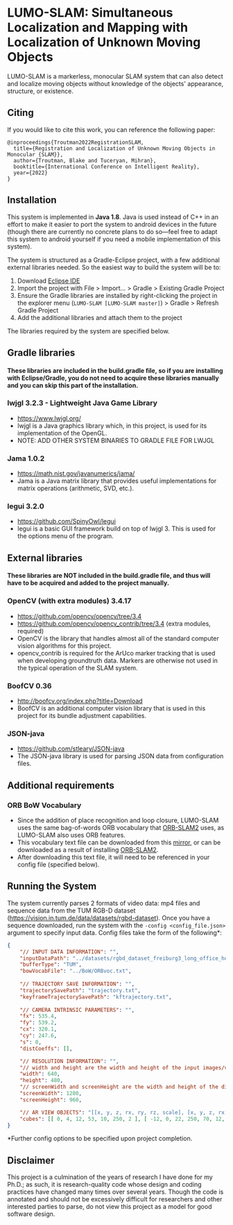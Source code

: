 # LUMO-SLAM: Simultaneous Localization and Mapping with Localization of Unknown Moving Objects

LUMO-SLAM is a markerless, monocular SLAM system that can also detect and localize moving objects without knowledge of the objects' appearance, structure, or existence.

<!--
change this link to be an mp4 of the above video
https://user-images.githubusercontent.com/38326482/189950820-030fd9e4-406b-4d14-8171-43b134344223.mp4
-->

## Citing
If you would like to cite this work, you can reference the following paper:
```
@inproceedings{Troutman2022RegistrationSLAM,
  title={Registration and Localization of Unknown Moving Objects in Monocular {SLAM}},
  author={Troutman, Blake and Tuceryan, Mihran},
  booktitle={International Conference on Intelligent Reality},
  year={2022}
}
```

## Installation
This system is implemented in **Java 1.8**. Java is used instead of C++ in an effort to make it easier to port the system to android devices in the future (though there are currently no concrete plans to do so—feel free to adapt this system to android yourself if you need a mobile implementation of this system).

The system is structured as a Gradle-Eclipse project, with a few additional external libraries needed. So the easiest way to build the system will be to:
1. Download [Eclipse IDE](https://www.eclipse.org/downloads/)
2. Import the project with File > Import... > Gradle > Existing Gradle Project
3. Ensure the Gradle libraries are installed by right-clicking the project in the explorer menu (`LUMO-SLAM [LUMO-SLAM master]`) > Gradle > Refresh Gradle Project
4. Add the additional libraries and attach them to the project

The libraries required by the system are specified below.

## Gradle libraries
#### These libraries are included in the build.gradle file, so if you are installing with Eclipse/Gradle, you do not need to acquire these libraries manually and you can skip this part of the installation.

### lwjgl 3.2.3 - Lightweight Java Game Library
- https://www.lwjgl.org/
- lwjgl is a Java graphics library which, in this project, is used for its implementation of the OpenGL. 
- NOTE: ADD OTHER SYSTEM BINARIES TO GRADLE FILE FOR LWJGL

### Jama 1.0.2
- https://math.nist.gov/javanumerics/jama/
- Jama is a Java matrix library that provides useful implementations for matrix operations (arithmetic, SVD, etc.).

### legui 3.2.0
- https://github.com/SpinyOwl/legui
- legui is a basic GUI framework build on top of lwjgl 3. This is used for the options menu of the program.



## External libraries
#### These libraries are NOT included in the build.gradle file, and thus will have to be acquired and added to the project manually.

### OpenCV (with extra modules) 3.4.17
- https://github.com/opencv/opencv/tree/3.4
- https://github.com/opencv/opencv_contrib/tree/3.4 (extra modules, required)
- OpenCV is the library that handles almost all of the standard computer vision algorithms for this project.
- opencv_contrib is required for the ArUco marker tracking that is used when developing groundtruth data. Markers are otherwise not used in the typical operation of the SLAM system.

### BoofCV 0.36
- http://boofcv.org/index.php?title=Download
- BoofCV is an additional computer vision library that is used in this project for its bundle adjustment capabilities.

### JSON-java
- https://github.com/stleary/JSON-java
- The JSON-java library is used for parsing JSON data from configuration files.

## Additional requirements
### ORB BoW Vocabulary
- Since the addition of place recognition and loop closure, LUMO-SLAM uses the same bag-of-words ORB vocabulary that [ORB-SLAM2](https://github.com/raulmur/ORB_SLAM2) uses, as LUMO-SLAM also uses ORB features.
- This vocabulary text file can be downloaded from this [mirror](https://files.blaketroutman.com/ORBvoc.txt), or can be downloaded as a result of installing [ORB-SLAM2](https://github.com/raulmur/ORB_SLAM2).
- After downloading this text file, it will need to be referenced in your config file (specified below).

## Running the System
The system currently parses 2 formats of video data: mp4 files and sequence data from the TUM RGB-D dataset (https://vision.in.tum.de/data/datasets/rgbd-dataset). Once you have a sequence downloaded, run the system with the `-config <config_file.json>` argument to specify input data. Config files take the form of the following*:

```json
{
	"// INPUT DATA INFORMATION": "",
	"inputDataPath": "../datasets/rgbd_dataset_freiburg3_long_office_household/",
	"bufferType": "TUM",
	"bowVocabFile": "../BoW/ORBvoc.txt",
	
	"// TRAJECTORY SAVE INFORMATION": "",
	"trajectorySavePath": "trajectory.txt",
	"keyframeTrajectorySavePath": "kftrajectory.txt",
	
	"// CAMERA INTRINSIC PARAMETERS": "",
	"fx": 535.4,
	"fy": 539.2,
	"cx": 320.1,
	"cy": 247.6,
	"s": 0,
	"distCoeffs": [],

	"// RESOLUTION INFORMATION": "",
	"// width and height are the width and height of the input images/video": "",
	"width": 640,
	"height": 480,
	"// screenWidth and screenHeight are the width and height of the display window": "",
	"screenWidth": 1280,
	"screenHeight": 960,

	"// AR VIEW OBJECTS": "[[x, y, z, rx, ry, rz, scale], [x, y, z, rx, ry, rz, scale], ...]",
	"cubes": [[ 0, 4, 12, 53, 10, 250, 2 ], [ -12, 0, 22, 250, 70, 12, 2 ], [ -21, -3, 29, 20, 100, 300, 2 ]]
}
```

*Further config options to be specified upon project completion.

## Disclaimer
This project is a culmination of the years of research I have done for my Ph.D.; as such, it is research-quality code whose design and coding practices have changed many times over several years. Though the code is annotated and should not be excessively difficult for researchers and other interested parties to parse, do not view this project as a model for good software design.

